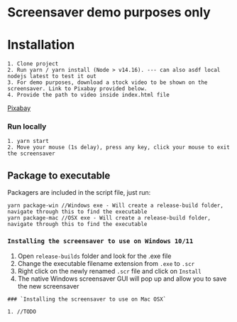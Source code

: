 # Screensaver demo purposes only

# Installation

```
1. Clone project
2. Run yarn / yarn install (Node > v14.16). --- can also asdf local nodejs latest to test it out
3. For demo purposes, download a stock video to be shown on the screensaver. Link to Pixabay provided below.
4. Provide the path to video inside index.html file
```
 [Pixabay](https://pixabay.com/videos/)
 
 
 ### Run locally
 
 ```
 1. yarn start
 2. Move your mouse (1s delay), press any key, click your mouse to exit the screensaver
 ```
 
 
 ## Package to executable 
 
Packagers are included in the script file, just run:

```
yarn package-win //Windows exe - Will create a release-build folder, navigate through this to find the executable
yarn package-mac //OSX exe - Will create a release-build folder, navigate through this to find the executable
```

 
### `Installing the screensaver to use on Windows 10/11`

1. Open `release-builds` folder and look for the .exe file
2. Change the executable filename extension from `.exe` to `.scr` 
3. Right click on the newly renamed `.scr` file and click on `Install`
4. The native Windows screensaver GUI will pop up and allow you to save the new screensaver

```
### `Installing the screensaver to use on Mac OSX`

1. //TODO
